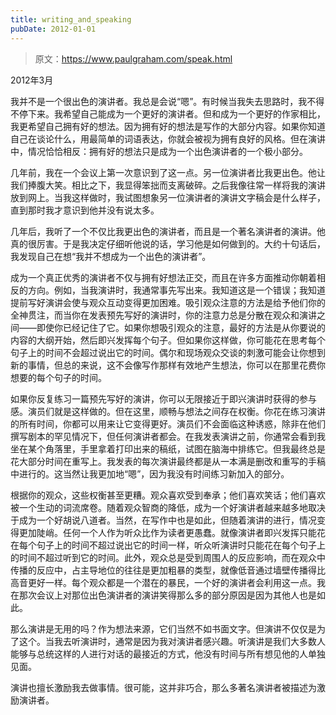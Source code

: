 ```yaml
---
title: writing_and_speaking
pubDate: 2012-01-01
---
```


> 原文：https://www.paulgraham.com/speak.html 

            
2012年3月

我并不是一个很出色的演讲者。我总是会说“嗯”。有时候当我失去思路时，我不得不停下来。我希望自己能成为一个更好的演讲者。但和成为一个更好的作家相比，我更希望自己拥有好的想法。因为拥有好的想法是写作的大部分内容。如果你知道自己在谈论什么，用最简单的词语表达，你就会被视为拥有良好的风格。但在演讲中，情况恰恰相反：拥有好的想法只是成为一个出色演讲者的一个极小部分。

几年前，我在一个会议上第一次意识到了这一点。另一位演讲者比我更出色。他让我们捧腹大笑。相比之下，我显得笨拙而支离破碎。之后我像往常一样将我的演讲放到网上。当我这样做时，我试图想象另一位演讲者的演讲文字稿会是什么样子，直到那时我才意识到他并没有说太多。

几年后，我听了一个不仅比我更出色的演讲者，而且是一个著名演讲者的演讲。他真的很厉害。于是我决定仔细听他说的话，学习他是如何做到的。大约十句话后，我发现自己在想“我并不想成为一个出色的演讲者”。

成为一个真正优秀的演讲者不仅与拥有好想法正交，而且在许多方面推动你朝着相反的方向。例如，当我演讲时，我通常事先写出来。我知道这是一个错误；我知道提前写好演讲会使与观众互动变得更加困难。吸引观众注意的方法是给予他们你的全神贯注，而当你在发表预先写好的演讲时，你的注意力总是分散在观众和演讲之间——即使你已经记住了它。如果你想吸引观众的注意，最好的方法是从你要说的内容的大纲开始，然后即兴发挥每个句子。但如果你这样做，你可能花在思考每个句子上的时间不会超过说出它的时间。偶尔和现场观众交谈的刺激可能会让你想到新的事情，但总的来说，这不会像写作那样有效地产生想法，你可以在那里花费你想要的每个句子的时间。

如果你反复练习一篇预先写好的演讲，你可以无限接近于即兴演讲时获得的参与感。演员们就是这样做的。但在这里，顺畅与想法之间存在权衡。你花在练习演讲的所有时间，你都可以用来让它变得更好。演员们不会面临这种诱惑，除非在他们撰写剧本的罕见情况下，但任何演讲者都会。在我发表演讲之前，你通常会看到我坐在某个角落里，手里拿着打印出来的稿纸，试图在脑海中排练它。但我最终总是花大部分时间在重写上。我发表的每次演讲最终都是从一本满是删改和重写的手稿中进行的。这当然让我更加地“嗯”，因为我没有时间练习新加入的部分。

根据你的观众，这些权衡甚至更糟。观众喜欢受到奉承；他们喜欢笑话；他们喜欢被一个生动的词流席卷。随着观众智商的降低，成为一个好演讲者越来越多地取决于成为一个好胡说八道者。当然，在写作中也是如此，但随着演讲的进行，情况变得更加陡峭。任何一个人作为听众比作为读者更愚蠢。就像演讲者即兴发挥只能花在每个句子上的时间不超过说出它的时间一样，听众听演讲时只能花在每个句子上的时间不超过听到它的时间。此外，观众总是受到周围人的反应影响，而在观众中传播的反应中，占主导地位的往往是更加粗暴的类型，就像低音通过墙壁传播得比高音更好一样。每个观众都是一个潜在的暴民，一个好的演讲者会利用这一点。我在那次会议上对那位出色演讲者的演讲笑得那么多的部分原因是因为其他人也是如此。

那么演讲是无用的吗？作为想法来源，它们当然不如书面文字。但演讲不仅仅是为了这个。当我去听演讲时，通常是因为我对演讲者感兴趣。听演讲是我们大多数人能够与总统这样的人进行对话的最接近的方式，他没有时间与所有想见他的人单独见面。

演讲也擅长激励我去做事情。很可能，这并非巧合，那么多著名演讲者被描述为激励演讲者。